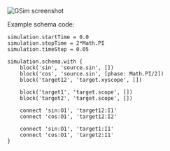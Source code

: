![GSim screenshot](https://raw.github.com/richard-mihalovic/GSim/master/screenshot.png)

Example schema code:

	simulation.startTime = 0.0
	simulation.stopTime = 2*Math.PI
	simulation.timeStep = 0.05

	simulation.schema.with {
		block('sin', 'source.sin', [])
		block('cos', 'source.sin', [phase: Math.PI/2])
		block('target12', 'target.xyscope', [])

		block('target1', 'target.scope', [])
		block('target2', 'target.scope', [])

		connect 'sin:O1', 'target12:I1'
		connect 'cos:O1', 'target12:I2'

		connect 'sin:O1', 'target1:I1'
		connect 'cos:O1', 'target2:I1'
	}
